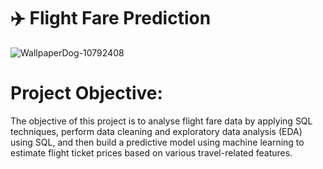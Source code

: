 # ✈️ **Flight Fare Prediction**


![WallpaperDog-10792408](https://github.com/user-attachments/assets/c2e2ab27-5429-4422-a76b-366ed773e408)

# Project Objective:
The objective of this project is to analyse flight fare data by applying SQL techniques, perform data cleaning and exploratory data analysis (EDA) using SQL, and then build a predictive model using machine learning to estimate flight ticket prices based on various travel-related features.

